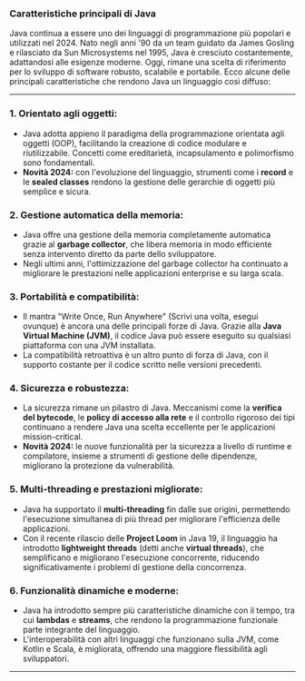 ### Caratteristiche principali di Java 

Java continua a essere uno dei linguaggi di programmazione più popolari e utilizzati nel 2024. Nato negli anni '90 da un team guidato da James Gosling e rilasciato da Sun Microsystems nel 1995, Java è cresciuto costantemente, adattandosi alle esigenze moderne. Oggi, rimane una scelta di riferimento per lo sviluppo di software robusto, scalabile e portabile. Ecco alcune delle principali caratteristiche che rendono Java un linguaggio così diffuso:

---

### 1. **Orientato agli oggetti:**
   - Java adotta appieno il paradigma della programmazione orientata agli oggetti (OOP), facilitando la creazione di codice modulare e riutilizzabile. Concetti come ereditarietà, incapsulamento e polimorfismo sono fondamentali.
   - **Novità 2024:** con l'evoluzione del linguaggio, strumenti come i **record** e le **sealed classes** rendono la gestione delle gerarchie di oggetti più semplice e sicura.

### 2. **Gestione automatica della memoria:**
   - Java offre una gestione della memoria completamente automatica grazie al **garbage collector**, che libera memoria in modo efficiente senza intervento diretto da parte dello sviluppatore.
   - Negli ultimi anni, l'ottimizzazione del garbage collector ha continuato a migliorare le prestazioni nelle applicazioni enterprise e su larga scala.

### 3. **Portabilità e compatibilità:**
   - Il mantra "Write Once, Run Anywhere" (Scrivi una volta, esegui ovunque) è ancora una delle principali forze di Java. Grazie alla **Java Virtual Machine (JVM)**, il codice Java può essere eseguito su qualsiasi piattaforma con una JVM installata.
   - La compatibilità retroattiva è un altro punto di forza di Java, con il supporto costante per il codice scritto nelle versioni precedenti.

### 4. **Sicurezza e robustezza:**
   - La sicurezza rimane un pilastro di Java. Meccanismi come la **verifica del bytecode**, le **policy di accesso alla rete** e il controllo rigoroso dei tipi continuano a rendere Java una scelta eccellente per le applicazioni mission-critical.
   - **Novità 2024:** le nuove funzionalità per la sicurezza a livello di runtime e compilatore, insieme a strumenti di gestione delle dipendenze, migliorano la protezione da vulnerabilità.

### 5. **Multi-threading e prestazioni migliorate:**
   - Java ha supportato il **multi-threading** fin dalle sue origini, permettendo l'esecuzione simultanea di più thread per migliorare l'efficienza delle applicazioni.
   - Con il recente rilascio delle **Project Loom** in Java 19, il linguaggio ha introdotto **lightweight threads** (detti anche **virtual threads**), che semplificano e migliorano l'esecuzione concorrente, riducendo significativamente i problemi di gestione della concorrenza.

### 6. **Funzionalità dinamiche e moderne:**
   - Java ha introdotto sempre più caratteristiche dinamiche con il tempo, tra cui **lambdas** e **streams**, che rendono la programmazione funzionale parte integrante del linguaggio.
   - L'interoperabilità con altri linguaggi che funzionano sulla JVM, come Kotlin e Scala, è migliorata, offrendo una maggiore flessibilità agli sviluppatori.

---
